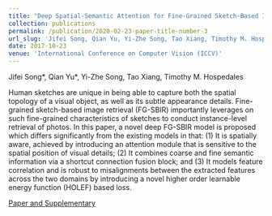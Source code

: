 ```yaml
---
title: "Deep Spatial-Semantic Attention for Fine-Grained Sketch-Based Image Retrieval"
collection: publications
permalink: /publication/2020-02-23-paper-title-number-3
url_slug: 'Jifei Song, Qian Yu, Yi-Zhe Song, Tao Xiang, Timothy M. Hospedales.'
date: 2017-10-23
venue: 'International Conference on Computer Vision (ICCV)'
---
```

Jifei Song\*, Qian Yu\*, Yi-Zhe Song, Tao Xiang, Timothy M. Hospedales

Human sketches are unique in being able to capture both the spatial topology of a visual object, as well as its subtle appearance details. Fine-grained sketch-based image retrieval (FG-SBIR) importantly leverages on such fine-grained characteristics of sketches to conduct instance-level retrieval of photos. In this paper, a novel deep FG-SBIR model is proposed which differs significantly from the existing models in that: (1) It is spatially aware, achieved by introducing an attention module that is sensitive to the spatial position of visual details; (2) It combines coarse and fine semantic information via a shortcut connection fusion block; and (3) It models feature correlation and is robust to misalignments between the extracted features across the two domains by introducing a novel higher order learnable energy function (HOLEF) based loss.

[Paper and Supplementary](http://openaccess.thecvf.com/content_iccv_2017/html/Song_Deep_Spatial-Semantic_Attention_ICCV_2017_paper.html)
